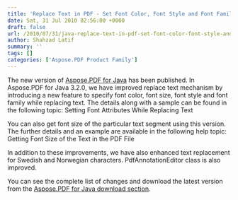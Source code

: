 ```yaml
---
title: 'Replace Text in PDF - Set Font Color, Font Style and Font Family'
date: Sat, 31 Jul 2010 02:56:00 +0000
draft: false
url: /2010/07/31/java-replace-text-in-pdf-set-font-color-font-style-and-font-family/
author: Shahzad Latif
summary: ''
tags: []
categories: ['Aspose.PDF Product Family']
---
```


The new version of [Aspose.PDF for Java][1] has been published. In Aspose.PDF for Java 3.2.0, we have improved replace text mechanism by introducing a new feature to specify font color, font size, font style and font family while replacing text. The details along with a sample can be found in the following topic: Setting Font Attributes While Replacing Text

You can also get font size of the particular text segment using this version. The further details and an example are available in the following help topic: Getting Font Size of the Text in the PDF File

In addition to these improvements, we have also enhanced text replacement for Swedish and Norwegian characters. PdfAnnotationEditor class is also improved.

You can see the complete list of changes and download the latest version from the [Aspose.PDF for Java download section][2].




[1]: https://products.aspose.com/pdf/java
[2]: https://downloads.aspose.com/pdf/java





